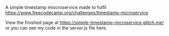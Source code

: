 A simple timestamp miocroservice made to fulfil https://www.freecodecamp.org/challenges/timestamp-microservice

View the finished page at https://simple-timestamp-microservice.glitch.me/ or you can see my code in the server.js file here.
